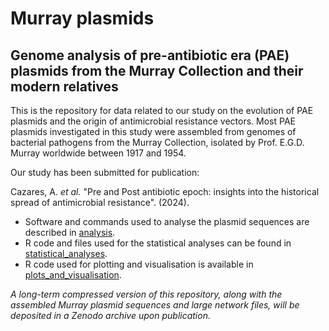 # Murray plasmids
## Genome analysis of pre-antibiotic era (PAE) plasmids from the Murray Collection and their modern relatives
This is the repository for data related to our study on the evolution of PAE plasmids and the origin of antimicrobial resistance vectors. Most PAE plasmids investigated in this study were assembled from genomes of bacterial pathogens from the Murray Collection, isolated by Prof. E.G.D. Murray worldwide between 1917 and 1954.

Our study has been submitted for publication:

Cazares, A. _et al._ "Pre and Post antibiotic epoch: insights into the historical spread of antimicrobial resistance". (2024).

- Software and commands used to analyse the plasmid sequences are described in [analysis](https://github.com/biophage/Murray_plasmids/tree/master/analysis).
- R code and files used for the statistical analyses can be found in [statistical_analyses](https://github.com/biophage/Murray_plasmids/tree/master/statistical_analyses).
- R code used for plotting and visualisation is available in [plots_and_visualisation](https://github.com/biophage/Murray_plasmids/tree/master/plots_and_visualisation).

_A long-term compressed version of this repository, along with the assembled Murray plasmid sequences and large network files, will be deposited in a Zenodo archive upon publication._
